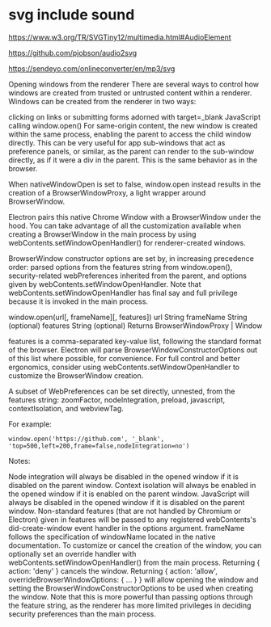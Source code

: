 # svg include sound

https://www.w3.org/TR/SVGTiny12/multimedia.html#AudioElement


https://github.com/pjobson/audio2svg


https://sendeyo.com/onlineconverter/en/mp3/svg



Opening windows from the renderer
There are several ways to control how windows are created from trusted or untrusted content within a renderer. Windows can be created from the renderer in two ways:

clicking on links or submitting forms adorned with target=_blank
JavaScript calling window.open()
For same-origin content, the new window is created within the same process, enabling the parent to access the child window directly. This can be very useful for app sub-windows that act as preference panels, or similar, as the parent can render to the sub-window directly, as if it were a div in the parent. This is the same behavior as in the browser.

When nativeWindowOpen is set to false, window.open instead results in the creation of a BrowserWindowProxy, a light wrapper around BrowserWindow.

Electron pairs this native Chrome Window with a BrowserWindow under the hood. You can take advantage of all the customization available when creating a BrowserWindow in the main process by using webContents.setWindowOpenHandler() for renderer-created windows.

BrowserWindow constructor options are set by, in increasing precedence order: parsed options from the features string from window.open(), security-related webPreferences inherited from the parent, and options given by webContents.setWindowOpenHandler. Note that webContents.setWindowOpenHandler has final say and full privilege because it is invoked in the main process.

window.open(url[, frameName][, features])​
url String
frameName String (optional)
features String (optional)
Returns BrowserWindowProxy | Window

features is a comma-separated key-value list, following the standard format of the browser. Electron will parse BrowserWindowConstructorOptions out of this list where possible, for convenience. For full control and better ergonomics, consider using webContents.setWindowOpenHandler to customize the BrowserWindow creation.

A subset of WebPreferences can be set directly, unnested, from the features string: zoomFactor, nodeIntegration, preload, javascript, contextIsolation, and webviewTag.


For example:
```
window.open('https://github.com', '_blank', 'top=500,left=200,frame=false,nodeIntegration=no')
```
Notes:

Node integration will always be disabled in the opened window if it is disabled on the parent window.
Context isolation will always be enabled in the opened window if it is enabled on the parent window.
JavaScript will always be disabled in the opened window if it is disabled on the parent window.
Non-standard features (that are not handled by Chromium or Electron) given in features will be passed to any registered webContents's did-create-window event handler in the options argument.
frameName follows the specification of windowName located in the native documentation.
To customize or cancel the creation of the window, you can optionally set an override handler with webContents.setWindowOpenHandler() from the main process. Returning { action: 'deny' } cancels the window. Returning { action: 'allow', overrideBrowserWindowOptions: { ... } } will allow opening the window and setting the BrowserWindowConstructorOptions to be used when creating the window. Note that this is more powerful than passing options through the feature string, as the renderer has more limited privileges in deciding security preferences than the main process.

